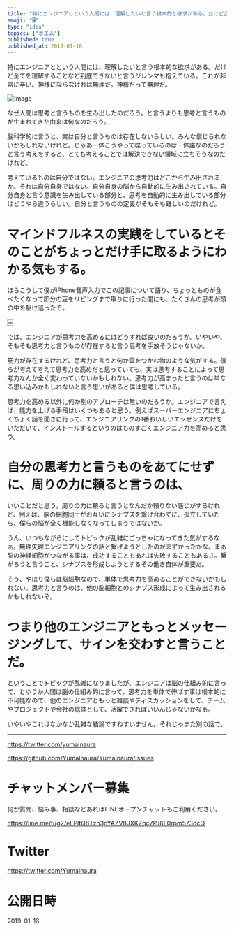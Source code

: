 ```yaml
---
title: "特にエンジニアとという人間には、理解したいと言う根本的な欲求がある。だけど全てを理解することなど到底できないと言うジレンマも抱えている。これ"
emoji: "🖥"
type: "idea"
topics: ["ポエム"]
published: true
published_at: 2019-01-16
---
```


特にエンジニアとという人間には、理解したいと言う根本的な欲求がある。だけど全てを理解することなど到底できないと言うジレンマも抱えている。これが非常に辛い。神様にならなければ無理だ。神様だって無理だ。

![image](https://user-images.githubusercontent.com/13635059/51218519-26d47480-1970-11e9-9ff3-a8b6710985f4.png)

なぜ人間は思考と言うものを生み出したのだろう。と言うよりも思考と言うものが生まれてきた由来は何なのだろう。

脳科学的に言うと、実は自分と言うものは存在しないらしい。みんな信じられないかもしれないけれど。じゃあ一体こうやって喋っているのは一体誰なのだろうと言う考えをすると、とても考えることでは解決できない領域に立ちそうなのだけれど。

考えているものは自分ではない。エンジニアの思考力はどこから生み出されるか。それは自分自身ではない。自分自身の脳から自動的に生み出されている。自分自身と言う意識を生み出している部分と、思考を自動的に生み出している部分はどうやら違うらしい。自分と言うものの定義がそもそも難しいのだけれど。

# マインドフルネスの実践をしているとそのことがちょっとだけ手に取るようにわかる気もする。

ほらこうして僕がiPhone音声入力でこの記事について語り、ちょっとものが食べたくなって節分の豆をリビングまで取りに行った間にも、たくさんの思考が頭の中を駆け巡ったぞ。


￼

では、エンジニアが思考力を高めるにはどうすれば良いのだろうか。いやいや、そもそも思考力と言うものが存在すると言う思考を手放そうじゃないか。

筋力が存在するけれど、思考力と言うと何か雲をつかむ物のような気がする。僕らが考えて考えて思考力を高めだと思っていても、実は思考することによって思考力なんか全く変わっていないかもしれない。思考力が高まったと言うのは単なる思い込みかもしれないと言う思いがあると僕は思考している。

思考力を高める以外に何か別のアプローチは無いのだろうか。エンジニアで言えば、能力を上げる手段はいくつもあると思う。例えばスーパーエンジニアにちょくちょく話を聞きに行って、エンジニアリングの1番おいしいエッセンスだけをいただいて、インストールするというのはものすごくエンジニア力を高めると思う。

# 自分の思考力と言うものをあてにせずに、周りの力に頼ると言うのは、

いいことだと思う。周りの力に頼ると言うとなんだか頼りない感じがするけれど、例えば、脳の細胞同士がお互いにシナプスを繋げ合わずに、孤立していたら、僕らの脳が全く機能しなくなってしまうではないか。

うん、いつもながらにしてトピックが乱雑にごっちゃになってきた気がするなぁ。無理矢理エンジニアリングの話と繋げようとしたのがまずかったかな。まぁ脳の神経細胞がつながる事は、成功することもあれば失敗することもあるさ。繋がろうと言うこと、シナプスを形成しようとするその働き自体が重要だ。

そう、やはり僕らは脳細胞なので、単体で思考力を高めることができないかもしれない。思考力と言うのは、他の脳細胞とのシナプス形成によって生み出されるかもしれないぞ。

# つまり他のエンジニアともっとメッセージングして、サインを交わすと言うことだ。

ということでトピックが乱雑になりましたが、エンジニアは脳の仕組み的に言って、とゆうか人間は脳の仕組み的に言って、思考力を単体で伸ばす事は根本的に不可能なので、他のエンジニアともっと雑談やディスカッションをして、チームやプロジェクトや会社の総体として、活躍できればいいんじゃないかなぁ。

いやいやこれはなかなか乱雑な結論ですねすいません。それじゃまた別の話で。

---

https://twitter.com/yumainaura

https://github.com/YumaInaura/YumaInaura/issues









<!-- Update From Qiita API -->

# チャットメンバー募集


何か質問、悩み事、相談などあればLINEオープンチャットもご利用ください。

https://line.me/ti/g2/eEPltQ6Tzh3pYAZV8JXKZqc7PJ6L0rpm573dcQ





# Twitter


https://twitter.com/YumaInaura


<!-- Update From Qiita API -->



# 公開日時

2019-01-16
